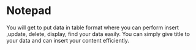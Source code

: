 # Notepad
You will get to put data in table format where you can perform  insert ,update, delete, display, find your data easily. You can simply give title to your data and can insert your content efficiently.
